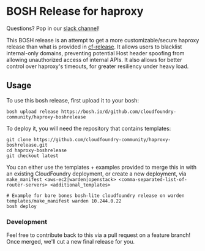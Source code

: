 BOSH Release for haproxy
===========================

Questions? Pop in our [slack channel](https://cloudfoundry.slack.com/messages/haproxy-boshrelease/)!

This BOSH release is an attempt to get a more customizable/secure haproxy release than what is provided in [cf-release](https://github.com/cloudfoundry/cf-release). It allows users to blacklist internal-only domains, preventing potential Host header spoofing from allowing unauthorized access of internal APIs. It also allows for better control over haproxy's timeouts, for greater resiliency under heavy load.

Usage
-----

To use this bosh release, first upload it to your bosh:

```
bosh upload release https://bosh.io/d/github.com/cloudfoundry-community/haproxy-boshrelease
```

To deploy it, you will need the repository that contains templates:

```
git clone https://github.com/cloudfoundry-community/haproxy-boshrelease.git
cd haproxy-boshrelease
git checkout latest
```

You can either use the templates + examples provided to merge this in with an existing CloudFoundry deployment, or create a new deployment, via `make_manifest <aws-ec2|warden|openstack> <comma-separated-list-of-router-servers> <additional_templates>`

```
# Example for bare bones bosh-lite cloudfoundry release on warden
templates/make_manifest warden 10.244.0.22
bosh deploy
```

### Development

Feel free to contribute back to this via a pull request on a feature branch! Once merged, we'll cut a new final release for you.
